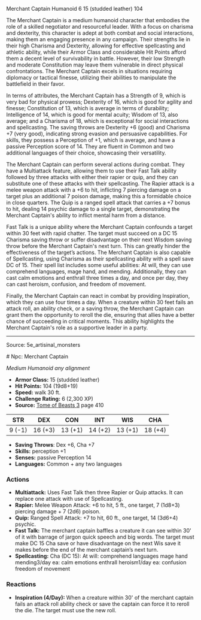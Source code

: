<MonsterName/>Merchant Captain</MonsterName>
<CreatureType/>Humanoid</CreatureType>
<CR/>6</CR>
<AC/>15 (studded leather)</AC>
<HP/>104</HP>
<summary>The Merchant Captain is a medium humanoid character that embodies the role of a skilled negotiator and resourceful leader. With a focus on charisma and dexterity, this character is adept at both combat and social interactions, making them an engaging presence in any campaign. Their strengths lie in their high Charisma and Dexterity, allowing for effective spellcasting and athletic ability, while their Armor Class and considerable Hit Points afford them a decent level of survivability in battle. However, their low Strength and moderate Constitution may leave them vulnerable in direct physical confrontations. The Merchant Captain excels in situations requiring diplomacy or tactical finesse, utilizing their abilities to manipulate the battlefield in their favor.</summary>

<detail>

In terms of attributes, the Merchant Captain has a Strength of 9, which is very bad for physical prowess; Dexterity of 16, which is good for agility and finesse; Constitution of 13, which is average in terms of durability; Intelligence of 14, which is good for mental acuity; Wisdom of 13, also average; and a Charisma of 18, which is exceptional for social interactions and spellcasting. The saving throws are Dexterity +6 (good) and Charisma +7 (very good), indicating strong evasion and persuasive capabilities. For skills, they possess a Perception of +1, which is average, and have a passive Perception score of 14. They are fluent in Common and two additional languages of their choice, showcasing their versatility.

The Merchant Captain can perform several actions during combat. They have a Multiattack feature, allowing them to use their Fast Talk ability followed by three attacks with either their rapier or quip, and they can substitute one of these attacks with their spellcasting. The Rapier attack is a melee weapon attack with a +6 to hit, inflicting 7 piercing damage on a target plus an additional 7 poison damage, making this a formidable choice in close quarters. The Quip is a ranged spell attack that carries a +7 bonus to hit, dealing 14 psychic damage to a single target, demonstrating the Merchant Captain's ability to inflict mental harm from a distance.

Fast Talk is a unique ability where the Merchant Captain confounds a target within 30 feet with rapid chatter. The target must succeed on a DC 15 Charisma saving throw or suffer disadvantage on their next Wisdom saving throw before the Merchant Captain's next turn. This can greatly hinder the effectiveness of the target’s actions. The Merchant Captain is also capable of Spellcasting, using Charisma as their spellcasting ability with a spell save DC of 15. Their spell list includes some useful abilities: At will, they can use comprehend languages, mage hand, and mending. Additionally, they can cast calm emotions and enthrall three times a day, and once per day, they can cast heroism, confusion, and freedom of movement.

Finally, the Merchant Captain can react in combat by providing Inspiration, which they can use four times a day. When a creature within 30 feet fails an attack roll, an ability check, or a saving throw, the Merchant Captain can grant them the opportunity to reroll the die, ensuring that allies have a better chance of succeeding in critical moments. This ability highlights the Merchant Captain's role as a supportive leader in a party.</detail>



---

Source: 5e_artisinal_monsters

<statblock>
# Npc: Merchant Captain

*Medium* *Humanoid* *any alignment*

- **Armor Class:** 15 (studded leather)
- **Hit Points:** 104 (19d8+19)
- **Speed:** walk 30 ft.
- **Challenge Rating:** 6 (2,300 XP)
- **Source:** [Tome of Beasts 3](https://koboldpress.com/kpstore/product/tome-of-beasts-3-for-5th-edition/) page 410

| STR | DEX | CON | INT | WIS | CHA |
| --- | --- | --- | --- | --- | --- |
| 9 (-1) | 16 (+3) | 13 (+1) | 14 (+2) | 13 (+1) | 18 (+4) |

- **Saving Throws**: Dex +6, Cha +7
- **Skills:** perception +1
- **Senses:** passive Perception 14
- **Languages:** Common + any two languages

### Actions

- **Multiattack:** Uses Fast Talk then three Rapier or Quip attacks. It can replace one attack with use of Spellcasting.
- **Rapier:** Melee Weapon Attack: +6 to hit, 5 ft., one target, 7 (1d8+3) piercing damage + 7 (2d6) poison.
- **Quip:** Ranged Spell Attack: +7 to hit, 60 ft., one target, 14 (3d6+4) psychic.
- **Fast Talk:** The merchant captain baffles a creature it can see within 30' of it with barrage of jargon quick speech and big words. The target must make DC 15 Cha save or have disadvantage on the next Wis save it makes before the end of the merchant captain’s next turn.
- **Spellcasting:** Cha (DC 15): At will: comprehend languages mage hand mending3/day ea: calm emotions enthrall heroism1/day ea: confusion freedom of movement

### Reactions

- **Inspiration (4/Day):** When a creature within 30' of the merchant captain fails an attack roll ability check or save the captain can force it to reroll the die. The target must use the new roll.


</statblock>


